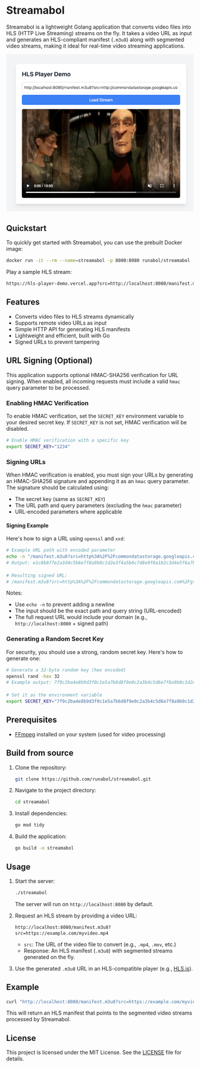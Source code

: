 # Streamabol

Streamabol is a lightweight Golang application that converts video files into HLS (HTTP Live Streaming) streams on the fly. It takes a video URL as input and generates an HLS-compliant manifest (`.m3u8`) along with segmented video streams, making it ideal for real-time video streaming applications.

![Player](screenshot_v2.jpg)

## Quickstart

To quickly get started with Streamabol, you can use the prebuilt Docker image:

```bash
docker run -it --rm --name=streamabol -p 8080:8080 runabol/streamabol
```

Play a sample HLS stream: 

```bash
https://hls-player-demo.vercel.app?src=http://localhost:8080/manifest.m3u8?src=http://commondatastorage.googleapis.com/gtv-videos-bucket/sample/ElephantsDream.mp4
```

## Features
- Converts video files to HLS streams dynamically
- Supports remote video URLs as input
- Simple HTTP API for generating HLS manifests
- Lightweight and efficient, built with Go
- Signed URLs to prevent tampering

## URL Signing (Optional)

This application supports optional HMAC-SHA256 verification for URL signing. When enabled, all incoming requests must include a valid `hmac` query parameter to be processed.

### Enabling HMAC Verification
To enable HMAC verification, set the `SECRET_KEY` environment variable to your desired secret key. If `SECRET_KEY` is not set, HMAC verification will be disabled.

```bash
# Enable HMAC verification with a specific key
export SECRET_KEY="1234"
```

### Signing URLs
When HMAC verification is enabled, you must sign your URLs by generating an HMAC-SHA256 signature and appending it as an `hmac` query parameter. The signature should be calculated using:
- The secret key (same as `SECRET_KEY`)
- The URL path and query parameters (excluding the `hmac` parameter)
- URL-encoded parameters where applicable

#### Signing Example
Here's how to sign a URL using `openssl` and `xxd`:

```bash
# Example URL path with encoded parameter
echo -n "/manifest.m3u8?src=http%3A%2F%2Fcommondatastorage.googleapis.com%2Fgtv-videos-bucket%2Fsample%2FElephantsDream.mp4" | openssl dgst -sha256 -hmac "1234" -binary | xxd -p -c 256
# Output: e1c8b8f7e2a3d4c5b6e7f8a9b0c1d2e3f4a5b6c7d8e9f0a1b2c3d4e5f6a7b8c9

# Resulting signed URL:
# /manifest.m3u8?src=http%3A%2F%2Fcommondatastorage.googleapis.com%2Fgtv-videos-bucket%2Fsample%2FElephantsDream.mp4&hmac=e1c8b8f7e2a3d4c5b6e7f8a9b0c1d2e3f4a5b6c7d8e9f0a1b2c3d4e5f6a7b8c9
```

Notes:
- Use `echo -n` to prevent adding a newline
- The input should be the exact path and query string (URL-encoded)
- The full request URL would include your domain (e.g., `http://localhost:8080` + signed path)

### Generating a Random Secret Key
For security, you should use a strong, random secret key. Here's how to generate one:

```bash
# Generate a 32-byte random key (hex encoded)
openssl rand -hex 32
# Example output: 7f9c2ba4e8b9d3f0c1e5a7b6d8f9e0c2a3b4c5d6e7f8a9b0c1d2e3f4a5b6d7e8

# Set it as the environment variable
export SECRET_KEY="7f9c2ba4e8b9d3f0c1e5a7b6d8f9e0c2a3b4c5d6e7f8a9b0c1d2e3f4a5b6d7e8"
```

## Prerequisites
- [FFmpeg](https://ffmpeg.org/download.html) installed on your system (used for video processing)

## Build from source
1. Clone the repository:
   ```bash
   git clone https://github.com/runabol/streamabol.git
   ```
2. Navigate to the project directory:
   ```bash
   cd streamabol
   ```
3. Install dependencies:
   ```bash
   go mod tidy
   ```
4. Build the application:
   ```bash
   go build -o streamabol
   ```

## Usage
1. Start the server:
   ```bash
   ./streamabol
   ```
   The server will run on `http://localhost:8080` by default.

2. Request an HLS stream by providing a video URL:
   ```
   http://localhost:8080/manifest.m3u8?src=https://example.com/myvideo.mp4
   ```
   - `src`: The URL of the video file to convert (e.g., `.mp4`, `.mov`, etc.)
   - Response: An HLS manifest (`.m3u8`) with segmented streams generated on the fly.

3. Use the generated `.m3u8` URL in an HLS-compatible player (e.g., [HLS.js](https://hlsjs.video-dev.org/)).

## Example
```bash
curl "http://localhost:8080/manifest.m3u8?src=https://example.com/myvideo.mp4"
```
This will return an HLS manifest that points to the segmented video streams processed by Streamabol.

## License
This project is licensed under the MIT License. See the [LICENSE](LICENSE) file for details.
